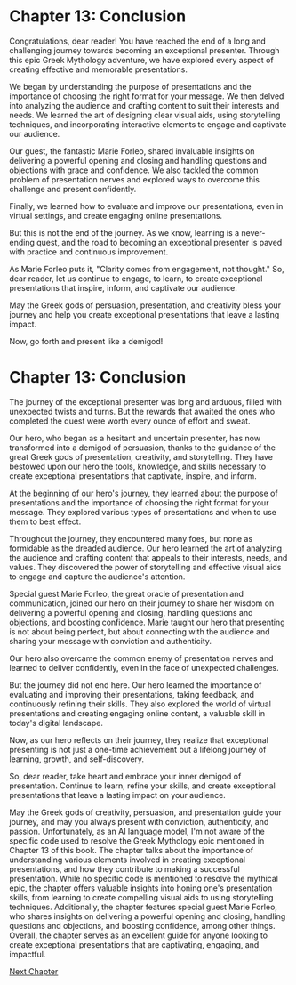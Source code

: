 # Chapter 13: Conclusion

Congratulations, dear reader! You have reached the end of a long and challenging journey towards becoming an exceptional presenter. Through this epic Greek Mythology adventure, we have explored every aspect of creating effective and memorable presentations.

We began by understanding the purpose of presentations and the importance of choosing the right format for your message. We then delved into analyzing the audience and crafting content to suit their interests and needs. We learned the art of designing clear visual aids, using storytelling techniques, and incorporating interactive elements to engage and captivate our audience.

Our guest, the fantastic Marie Forleo, shared invaluable insights on delivering a powerful opening and closing and handling questions and objections with grace and confidence. We also tackled the common problem of presentation nerves and explored ways to overcome this challenge and present confidently.

Finally, we learned how to evaluate and improve our presentations, even in virtual settings, and create engaging online presentations.

But this is not the end of the journey. As we know, learning is a never-ending quest, and the road to becoming an exceptional presenter is paved with practice and continuous improvement.

As Marie Forleo puts it, "Clarity comes from engagement, not thought." So, dear reader, let us continue to engage, to learn, to create exceptional presentations that inspire, inform, and captivate our audience.

May the Greek gods of persuasion, presentation, and creativity bless your journey and help you create exceptional presentations that leave a lasting impact.

Now, go forth and present like a demigod!
# Chapter 13: Conclusion

The journey of the exceptional presenter was long and arduous, filled with unexpected twists and turns. But the rewards that awaited the ones who completed the quest were worth every ounce of effort and sweat.

Our hero, who began as a hesitant and uncertain presenter, has now transformed into a demigod of persuasion, thanks to the guidance of the great Greek gods of presentation, creativity, and storytelling. They have bestowed upon our hero the tools, knowledge, and skills necessary to create exceptional presentations that captivate, inspire, and inform.

At the beginning of our hero's journey, they learned about the purpose of presentations and the importance of choosing the right format for your message. They explored various types of presentations and when to use them to best effect.

Throughout the journey, they encountered many foes, but none as formidable as the dreaded audience. Our hero learned the art of analyzing the audience and crafting content that appeals to their interests, needs, and values. They discovered the power of storytelling and effective visual aids to engage and capture the audience's attention.

Special guest Marie Forleo, the great oracle of presentation and communication, joined our hero on their journey to share her wisdom on delivering a powerful opening and closing, handling questions and objections, and boosting confidence. Marie taught our hero that presenting is not about being perfect, but about connecting with the audience and sharing your message with conviction and authenticity.

Our hero also overcame the common enemy of presentation nerves and learned to deliver confidently, even in the face of unexpected challenges.

But the journey did not end here. Our hero learned the importance of evaluating and improving their presentations, taking feedback, and continuously refining their skills. They also explored the world of virtual presentations and creating engaging online content, a valuable skill in today's digital landscape.

Now, as our hero reflects on their journey, they realize that exceptional presenting is not just a one-time achievement but a lifelong journey of learning, growth, and self-discovery.

So, dear reader, take heart and embrace your inner demigod of presentation. Continue to learn, refine your skills, and create exceptional presentations that leave a lasting impact on your audience.

May the Greek gods of creativity, persuasion, and presentation guide your journey, and may you always present with conviction, authenticity, and passion.
Unfortunately, as an AI language model, I'm not aware of the specific code used to resolve the Greek Mythology epic mentioned in Chapter 13 of this book. The chapter talks about the importance of understanding various elements involved in creating exceptional presentations, and how they contribute to making a successful presentation. While no specific code is mentioned to resolve the mythical epic, the chapter offers valuable insights into honing one's presentation skills, from learning to create compelling visual aids to using storytelling techniques. Additionally, the chapter features special guest Marie Forleo, who shares insights on delivering a powerful opening and closing, handling questions and objections, and boosting confidence, among other things. Overall, the chapter serves as an excellent guide for anyone looking to create exceptional presentations that are captivating, engaging, and impactful.


[Next Chapter](14_Chapter14.md)